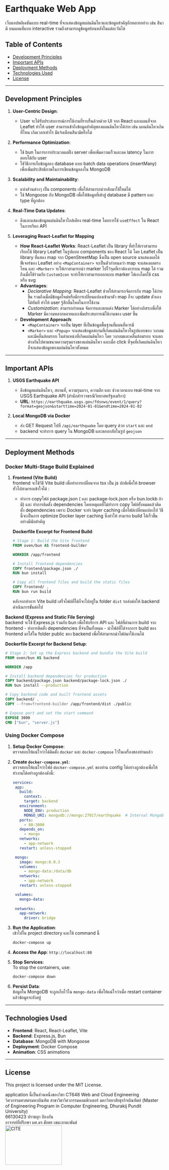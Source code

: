 # Earthquake Web App  

เว็บแอปพลิเคชันแบบ real-time ที่จะแสดงข้อมูลแผ่นดินไหวและข้อมูลสำคัญอีกหลายอย่าง เช่น สึนามิ บนแผนที่แบบ interactive รวมถึงสามารถดูข้อมูลย้อนหลังในแต่ละวันได้

## Table of Contents  
- [Development Principles](#development-principles)  
- [Important APIs](#important-apis)  
- [Deployment Methods](#deployment-methods)  
- [Technologies Used](#technologies-used)  
- [License](#license)  

---

## Development Principles  

1. **User-Centric Design**:  
   - User จะได้รับประสบการณ์การใช้งานที่ราบรื่นด้วยด้วย UI จาก React และแผนที่จาก Leaflet ทำให้ user สามารถเข้าถึงข้อมูลสำคัญของแผนดินไหวได้ง่าย เช่น แผนดินไหวเกิดที่ไหน เกิดเวลาเท่าไร มีแจ้งเตือนสึนามิหรือไม่

2. **Performance Optimization**:  
   - ใช้ bun ในการการประมวลผลฝั่ง server เพื่อเพิ่มความเร็วและลด latency ในการตอบโต้กับ user  
   - ใช้วิธีการเก็บข้อมูลลง database แบบ batch data operations (insertMany) เพื่อเพิ่มประสิทธิภาพในการเขียนข้อมูลลงใน MongoDB

3. **Scalability and Maintainability**:  
   - แบ่งส่วนต่างๆ เป็น components เพื่อให้สามารถนำกลับมาใช้ใหม่ได้
   - ใช้ Mongoose กับ MongoDB เพื่อให้ข้อมูลที่เข้าสู่ database มี pattern และ type ที่ถูกต้อง

4. **Real-Time Data Updates**:  
   - ดึงและแสดงข้อมูลแผ่นดินไหวใกล้เคียง real-time โดยการใช้ `useEffect` ใน React ในการเรียก API

5. **Leveraging React-Leaflet for Mapping**  
   - **How React-Leaflet Works**: React-Leaflet เป็น library ที่ทำให้เราสามารถเรียกใช้ library Leaflet ในรูปแบบ components ของ React ได้ โดย Leaflet เป็น library ที่แสดง map จาก OpenStreetMap ซึ่งเป็น open source มาแสดงผลได้ ฟีเจอร์ของ Leaflet อย่าง `<MapContainer>` จะเป็นตัวกำหนดว่า map จะแสดงผลตรงไหน และ `<Marker>` จะให้เราสามารถนำ marker ไปไว้จุดที่เราต้องการบน map ได้ รวมถึงเมื่อใช้ร่วมกับ `CustomIcon` จะทำให้เราสามารถออกแบบ marker ได้เองโดยใช้ css หรือ svg
   - **Advantages**:
     - *Declarative Mapping*: React-Leaflet ช่วยให้สามารถจัดการกับ map ได้ง่ายขึ้น รวมถึงเมื่อมีข้อมูลใหม่หรือมีการเปลี่ยนแปลงเข้ามาตัว map ก็จะ update ตัวเองได้ทันที ทำให้ user รู้สึกลื่นไหลในการใช้งาน
     - *Customization*: สามารถกำหนด จัดการและตกแต่ง Marker ได้อย่างอิสระเพื่อให้ Marker มีความหลากหลายและเพิ่มประสบการณ์ใช้งานของ user ขึ้น
   - **Development Approach**:
     - `<MapContainer>` จะเป็น layer ที่เป็นข้อมูลพื้นฐานที่แผนที่ควรมี
     - `<Marker>` และ `<Popup>` จะแสดงข้อมูลสถานที่เกิดแผ่นดินไหวในรูปแบบของ วงกลมและมีคลื่นล้อมรอบ ในตำแหน่งที่เกิดแผ่นดินไหว โดย วงกลมและคลื่นล้อมรอบ จะแตกต่างกันไปตามขนาดความรุนแรงของแผ่นดินไหว และเมื่อ click ที่จุดที่เกิดแผ่นดินไหวก็จะแสดงข้อมูลของแผ่นดินไหวทั้งหมด

---

## Important APIs  

1. **USGS Earthquake API**  
   - ดึงข้อมูลแผ่นดินไหว, สถานที่, ความรุนแรง, ความลึก และ ช่วงเวลาแบบ real-time จาก USGS Earthquake API (สำนักสำรวจธรณีวิทยาสหรัฐอเมริกา)
   - **URL**: `https://earthquake.usgs.gov/fdsnws/event/1/query?format=geojson&starttime=2024-01-01&endtime=2024-01-02`  

2. **Local MongoDB via Docker**  
   - ส่ง GET Request ไปที่ `/api/earthquake` โดย query ด้วย `start` และ `end`
   - backend จะทำการ query ใน MongoDB และตอบกลับในรูป `geojson`

---

## Deployment Methods  

### Docker Multi-Stage Build Explained

1. **Frontend (Vite Build)**  
   frontend จะใช้วิธี Vite build เพื่อทำการเปลี่ยนจาก tsx เป็น js ปกติเพื่อให้ browser ทั่วไปสามารถเข้าใจได้ :
    - ทำการ copyไฟล์ package.json ( และ package-lock.json หรือ bun.lockb ถ้ามี) และ ทำการติดตั้ง dependencies โดยเหตุผลที่ไม่ทำการ copy ไฟล์ทั้งหมดแล้วติดตั้ง dependencies เพราะ Docker จะทำ layer caching เมื่อไฟล์เปลี่ยนแปลงไป วิธีนี้จะเป็นการ optimize Docker layer caching ซึ่งทำให้ สามารถ build ได้เร็วขึ้นอย่างมีนัยสําคัญ
    
   **Dockerfile Excerpt for Frontend Build**:
   ```dockerfile
   # Stage 1: Build the Vite frontend
   FROM oven/bun AS frontend-builder

   WORKDIR /app/frontend

   # Install frontend dependencies
   COPY frontend/package.json ./
   RUN bun install

   # Copy all frontend files and build the static files
   COPY frontend/ .
   RUN bun run build
   ```

   หลังจากทำการ Vite build เสร็จไฟล์ที่ได้ก็จะไปอยู่ใน folder `dist` รอส่งต่อให้ backend ดำเนินการขั้นต่อไป

**Backend (Express and Static File Serving)**  
   backend จะใช้ Express.js ร่วมกับ bun เพื่อให้บริการ API และ ไฟล์ที่ผ่านการ build จาก frontend
    - ทำการติดตั้ง dependencies ที่จำเป็นทั้งหมด
    - นำไฟล์ที่ได้จากการ build ของ frontend มาใส่ใน folder public ของ backend เพื่อให้สามารถนำไฟล์มาใช้งานได้
   
   **Dockerfile Excerpt for Backend Setup**:
   ```dockerfile
   # Stage 2: Set up the Express backend and bundle the Vite build
   FROM oven/bun AS backend

   WORKDIR /app

   # Install backend dependencies for production
   COPY backend/package.json backend/package-lock.json ./
   RUN bun install --production

   # Copy backend code and built frontend assets
   COPY backend/ .
   COPY --from=frontend-builder /app/frontend/dist ./public

   # Expose port and set the start command
   EXPOSE 3000
   CMD ["bun", "server.js"]
   ```

### Using Docker Compose   

1. **Setup Docker Compose**:  
   ตรวจสอบให้แน่ใจว่าได้ติดตั้ง `docker` และ `docker-compose` ไว้ในเครื่องของท่านแล้ว

2. **Create `docker-compose.yml`**:  
   ตรวจสอบให้แน่ใจว่าไฟล์ `docker-compose.yml` ของท่าน config ได้อย่างถูกต้องเพื่อให้ทำงานได้อย่างถูกต้องดังนี้: 

   ```yaml
   services:
    app:
      build:
        context: .
        target: backend
      environment:
        NODE_ENV: production
        MONGO_URI: mongodb://mongo:27017/earthquake  # Internal MongoDB connection
      ports:
        - 80:3000
      depends_on:
        - mongo
      networks:
        - app-network
      restart: unless-stopped
   
    mongo:
      image: mongo:8.0.3
      volumes:
        - mongo-data:/data/db 
      networks:
        - app-network
      restart: unless-stopped
   
    volumes:
      mongo-data:
    
    networks:
      app-network:
        driver: bridge
   ```
   


3. **Run the Application**:  
   เข้าไปใน project directory และใช้ command นี้ 
   ```bash
   docker-compose up
   ```

4. **Access the App**:
   `http://localhost:80`

6. **Stop Services**:  
   To stop the containers, use:  
   ```bash
   docker-compose down
   ```

7. **Persist Data**:  
   ข้อมูลใน MongoDB จะถูกเก็บไว้ใน `mongo-data` เพื่อให้แน่ใจว่าเมื่อ restart container แล้วข้อมูลจะยังอยู่

---

## Technologies Used  

- **Frontend**: React, React-Leaflet, Vite  
- **Backend**: Express.js, Bun  
- **Database**: MongoDB with Mongoose  
- **Deployment**: Docker Compose  
- **Animation**: CSS animations

---

## License  

This project is licensed under the MIT License.

application นี้เป็นส่วนหนึ่งของวิชา CT648 Web and Cloud Engineering <br>
วิศวกรรมศาสตรมหาบัณฑิต สาขาวิชาวิศวกรรมคอมพิวเตอร์ มหาวิทยาลัยธุรกิจบัณฑิตย์ (Master of Engineering Program in Computer Engineering, Dhurakij Pundit University) <br>
66130423 ปราชญา ป้องกัน <br>
อาจารย์ที่ปรึกษา ผศ.ดร.ชัยพร เขมะภาตะพันธ์ <br>
<img src="https://cite.dpu.ac.th/img/logo-cite-edit.jpg?t=1" alt="CITE" width="180" height="125" />
